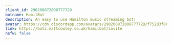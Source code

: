 ```yaml
---
client_id: 290208872008777729
botname: HamilBot
description: An easy to use Hamilton music streaming bot!
avatar: https://cdn.discordapp.com/avatars/290208872008777729/f75283f86139026fbe7be5021364ce84.png
link: https://botz.mattcowley.co.uk/hamilbot/invite
nsfw: false
---
```

